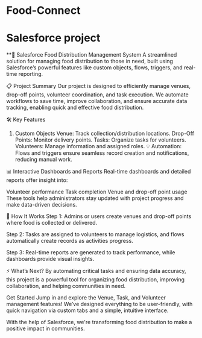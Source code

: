 # Food-Connect
<h1>Salesforce project</h1>
**🚀 Salesforce Food Distribution Management System
A streamlined solution for managing food distribution to those in need, built using Salesforce’s powerful features like custom objects, flows, triggers, and real-time reporting.

📋 Project Summary
Our project is designed to efficiently manage venues, drop-off points, volunteer coordination, and task execution. We automate workflows to save time, improve collaboration, and ensure accurate data tracking, enabling quick and effective food distribution.

🛠️ Key Features
1. Custom Objects
Venue: Track collection/distribution locations.
Drop-Off Points: Monitor delivery points.
Tasks: Organize tasks for volunteers.
Volunteers: Manage information and assigned roles.
💡 Automation: Flows and triggers ensure seamless record creation and notifications, reducing manual work.

📊 Interactive Dashboards and Reports
Real-time dashboards and detailed reports offer insight into:

Volunteer performance
Task completion
Venue and drop-off point usage
These tools help administrators stay updated with project progress and make data-driven decisions.

🎯 How It Works
Step 1:
Admins or users create venues and drop-off points where food is collected or delivered.

Step 2:
Tasks are assigned to volunteers to manage logistics, and flows automatically create records as activities progress.

Step 3:
Real-time reports are generated to track performance, while dashboards provide visual insights.

⚡ What’s Next?
By automating critical tasks and ensuring data accuracy, this project is a powerful tool for organizing food distribution, improving collaboration, and helping communities in need.

Get Started
Jump in and explore the Venue, Task, and Volunteer management features! We’ve designed everything to be user-friendly, with quick navigation via custom tabs and a simple, intuitive interface.

With the help of Salesforce, we're transforming food distribution to make a positive impact in communities.
